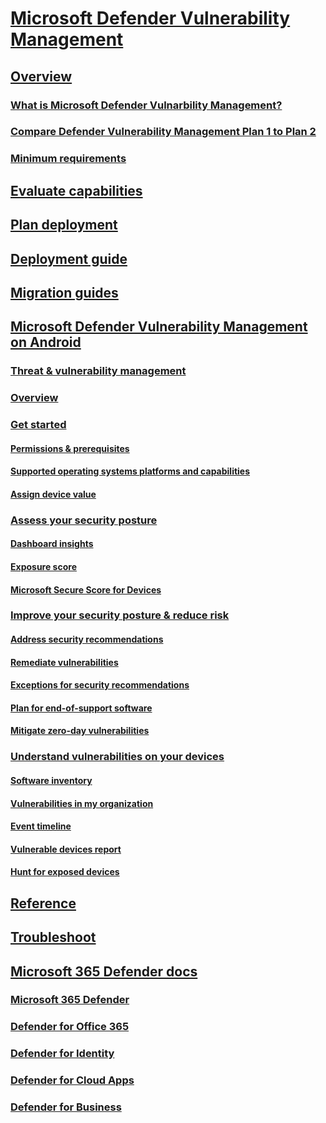 # [Microsoft Defender Vulnerability Management](index.yml)

## [Overview]()
### [What is Microsoft Defender Vulnarbility Management?]()
### [Compare Defender Vulnerability Management Plan 1 to Plan 2]()
### [Minimum requirements](minimum-requirements.md)
## [Evaluate capabilities]()
## [Plan deployment]()
## [Deployment guide]()
## [Migration guides]()
## [Microsoft Defender Vulnerability Management on Android]()
### [Threat & vulnerability management]()
### [Overview](next-gen-threat-and-vuln-mgt.md)
### [Get started]()
#### [Permissions & prerequisites](tvm-prerequisites.md)
#### [Supported operating systems platforms and capabilities](tvm-supported-os.md)
#### [Assign device value](tvm-assign-device-value.md)
### [Assess your security posture]()
#### [Dashboard insights](tvm-dashboard-insights.md)
#### [Exposure score](tvm-exposure-score.md)
#### [Microsoft Secure Score for Devices](tvm-microsoft-secure-score-devices.md)
### [Improve your security posture & reduce risk]()
#### [Address security recommendations](tvm-security-recommendation.md)
#### [Remediate vulnerabilities](tvm-remediation.md)
#### [Exceptions for security recommendations](tvm-exception.md)
#### [Plan for end-of-support software](tvm-end-of-support-software.md)
#### [Mitigate zero-day vulnerabilities](tvm-zero-day-vulnerabilities.md)
### [Understand vulnerabilities on your devices]()
#### [Software inventory](tvm-software-inventory.md)
#### [Vulnerabilities in my organization](tvm-weaknesses.md)
#### [Event timeline](threat-and-vuln-mgt-event-timeline.md)
#### [Vulnerable devices report](tvm-vulnerable-devices-report.md)
#### [Hunt for exposed devices](tvm-hunt-exposed-devices.md)
## [Reference]()
## [Troubleshoot]()
## [Microsoft 365 Defender docs]()
### [Microsoft 365 Defender](../defender/index.yml)
### [Defender for Office 365](../office-365-security/index.yml)
### [Defender for Identity](/defender-for-identity/)
### [Defender for Cloud Apps](/cloud-app-security/)
### [Defender for Business](../defender-business/index.yml)